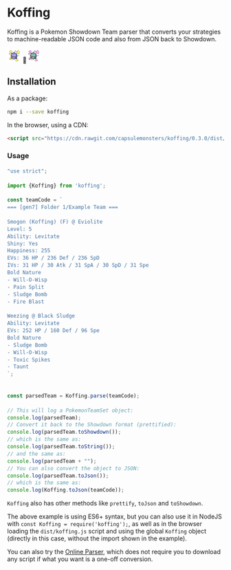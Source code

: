# Koffing
Koffing is a Pokemon Showdown Team parser that converts your strategies to 
machine-readable JSON code and also from JSON back to Showdown.

![koffing](docs/assets/img/koffing.png) 🔁![koffing](docs/assets/img/koffing-shiny.png)

## Installation

As a package:
```bash
npm i --save koffing
```

In the browser, using a CDN:
```html
<script src="https://cdn.rawgit.com/capsulemonsters/koffing/0.3.0/dist/koffing.js"></script>
```

### Usage
```js
"use strict";

import {Koffing} from 'koffing';

const teamCode = `
=== [gen7] Folder 1/Example Team ===

Smogon (Koffing) (F) @ Eviolite
Level: 5
Ability: Levitate
Shiny: Yes
Happiness: 255
EVs: 36 HP / 236 Def / 236 SpD
IVs: 31 HP / 30 Atk / 31 SpA / 30 SpD / 31 Spe
Bold Nature
- Will-O-Wisp
- Pain Split
- Sludge Bomb
- Fire Blast

Weezing @ Black Sludge
Ability: Levitate
EVs: 252 HP / 160 Def / 96 Spe
Bold Nature
- Sludge Bomb
- Will-O-Wisp
- Toxic Spikes
- Taunt
`;


const parsedTeam = Koffing.parse(teamCode);

// This will log a PokemonTeamSet object:
console.log(parsedTeam);
// Convert it back to the Showdown format (prettified):
console.log(parsedTeam.toShowdown());
// which is the same as:
console.log(parsedTeam.toString());
// and the same as:
console.log(parsedTeam + "");
// You can also convert the object to JSON:
console.log(parsedTeam.toJson());
// which is the same as:
console.log(Koffing.toJson(teamCode));
```

`Koffing` also has other methods like `prettify`, `toJson` and `toShowdown`.

The above example is using ES6+ syntax, but you can also use it in NodeJS with 
`const Koffing = require('koffing');`, as well as in the browser loading the
`dist/koffing.js` script and using the global `Koffing` object (directly in this
case, without the import shown in the example).


You can also try the [Online Parser](https://capsulemonsters.github.io/koffing), which does not require you to download
any script if what you want is a one-off conversion.
